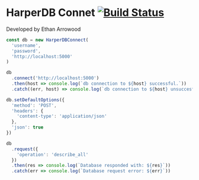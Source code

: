 # HarperDB Connet [![Build Status](https://travis-ci.org/Ethan-Arrowood/harperdb-connect.svg?branch=master)](https://travis-ci.org/Ethan-Arrowood/harperdb-connect)
Developed by Ethan Arrowood

```js
const db = new HarperDBConnect(
  'username', 
  'password', 
  'http://localhost:5000'
)

db
  .connect('http://localhost:5000')
  .then(host => console.log(`db connection to ${host} successful.`))
  .catch((err, host) => console.log(`db connection to ${host} unsuccesful.`))

db.setDefaultOptions({
  'method': 'POST',
  'headers': {
    'content-type': 'application/json'
  },
  'json': true
})

db
  .request({
    'operation': 'describe_all'
  }) 
  .then(res => console.log(`Database responded with: ${res}`))
  .catch(err => console.log(`Database request error: ${err}`))
```